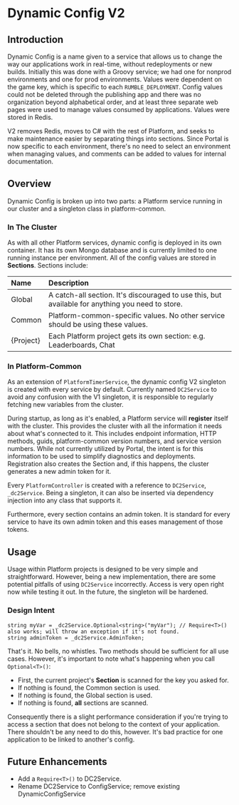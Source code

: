 # Dynamic Config V2

## Introduction

Dynamic Config is a name given to a service that allows us to change the way our applications work in real-time, without redeployments or new builds.  Initially this was done with a Groovy service; we had one for nonprod environments and one for prod environments.  Values were dependent on the game key, which is specific to each `RUMBLE_DEPLOYMENT`.  Config values could not be deleted through the publishing app and there was no organization beyond alphabetical order, and at least three separate web pages were used to manage values consumed by applications.  Values were stored in Redis.

V2 removes Redis, moves to C# with the rest of Platform, and seeks to make maintenance easier by separating things into sections.  Since Portal is now specific to each environment, there's no need to select an environment when managing values, and comments can be added to values for internal documentation.

## Overview

Dynamic Config is broken up into two parts: a Platform service running in our cluster and a singleton class in platform-common.

### In The Cluster

As with all other Platform services, dynamic config is deployed in its own container.  It has its own Mongo database and is currently limited to one running instance per environment.  All of the config values are stored in **Sections**.  Sections include:

| Name      | Description                                                                                       |
|:----------|:--------------------------------------------------------------------------------------------------|
| Global    | A catch-all section.  It's discouraged to use this, but available for anything you need to store. |
| Common    | Platform-common-specific values.  No other service should be using these values.                  |
| {Project} | Each Platform project gets its own section: e.g. Leaderboards, Chat                               |

### In Platform-Common

As an extension of `PlatformTimerService`, the dynamic config V2 singleton is created with every service by default.  Currently named `DC2Service` to avoid any confusion with the V1 singleton, it is responsible to regularly fetching new variables from the cluster.

During startup, as long as it's enabled, a Platform service will **register** itself with the cluster.  This provides the cluster with all the information it needs about what's connected to it.  This includes endpoint information, HTTP methods, guids, platform-common version numbers, and service version numbers.  While not currently utilized by Portal, the intent is for this information to be used to simplify diagnostics and deployments.  Registration also creates the Section and, if this happens, the cluster generates a new admin token for it.

Every `PlatformController` is created with a reference to `DC2Service`, `_dc2Service`.  Being a singleton, it can also be inserted via dependency injection into any class that supports it.

Furthermore, every section contains an admin token.  It is standard for every service to have its own admin token and this eases management of those tokens.

## Usage

Usage within Platform projects is designed to be very simple and straightforward.  However, being a new implementation, there are some potential pitfalls of using `DC2Service` incorrectly.  Access is very open right now while testing it out.  In the future, the singleton will be hardened.

### Design Intent

```
string myVar = _dc2Service.Optional<string>("myVar"); // Require<T>() also works; will throw an exception if it's not found.
string adminToken = _dc2Service.AdminToken;
```

That's it.  No bells, no whistles.  Two methods should be sufficient for all use cases.  However, it's important to note what's happening when you call `Optional<T>()`:

* First, the current project's **Section** is scanned for the key you asked for.
* If nothing is found, the Common section is used.
* If nothing is found, the Global section is used.
* If nothing is found, **all** sections are scanned.

Consequently there is a slight performance consideration if you're trying to access a section that does not belong to the context of your application.  There shouldn't be any need to do this, however.  It's bad practice for one application to be linked to another's config.

## Future Enhancements

* Add a `Require<T>()` to DC2Service.
* Rename DC2Service to ConfigService; remove existing DynamicConfigService